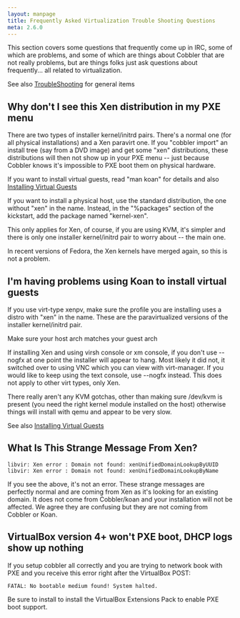 ```yaml
---
layout: manpage
title: Frequently Asked Virtualization Trouble Shooting Questions
meta: 2.6.0
---
```


<p>This section covers some questions that frequently come up in IRC,
some of which are problems, and some of which are things about
Cobbler that are not really problems, but are things folks just ask
questions about frequently... all related to virtualization.</p>

<p>See also <a href="TroubleShooting">TroubleShooting</a> for
general items</p>

<h2>Why don't I see this Xen distribution in my PXE menu</h2>

<p>There are two types of installer kernel/initrd pairs. There's a
normal one (for all physical installations) and a Xen paravirt one.
If you "cobbler import" an install tree (say from a DVD image) and
get some "xen" distributions, these distributions will then not
show up in your PXE menu -- just because Cobbler knows it's
impossible to PXE boot them on physical hardware.</p>

<p>If you want to install virtual guests, read "man koan" for details
and also
<a href="Installing%20Virtual%20Guests">Installing Virtual Guests</a></p>

<p>If you want to install a physical host, use the standard
distribution, the one without "xen" in the name. Instead, in the
"%packages" section of the kickstart, add the package named
"kernel-xen".</p>

<p>This only applies for Xen, of course, if you are using KVM, it's
simpler and there is only one installer kernel/initrd pair to worry
about -- the main one.</p>

<p>In recent versions of Fedora, the Xen kernels have merged again, so
this is not a problem.</p>

<h2>I'm having problems using Koan to install virtual guests</h2>

<p>If you use virt-type xenpv, make sure the profile you are
installing uses a distro with "xen" in the name. These are the
paravirtualized versions of the installer kernel/initrd pair.</p>

<p>Make sure your host arch matches your guest arch</p>

<p>If installing Xen and using virsh console or xm console, if you
don't use --nogfx at one point the installer will appear to hang.
Most likely it did not, it switched over to using VNC which you can
view with virt-manager. If you would like to keep using the text
console, use --nogfx instead. This does not apply to other virt
types, only Xen.</p>

<p>There really aren't any KVM gotchas, other than making sure
/dev/kvm is present (you need the right kernel module installed on
the host) otherwise things will install with qemu and appear to be
very slow.</p>

<p>See also
<a href="Installing%20Virtual%20Guests">Installing Virtual Guests</a></p>

<h2>What Is This Strange Message From Xen?</h2>

<pre><code>libvir: Xen error : Domain not found: xenUnifiedDomainLookupByUUID
libvir: Xen error : Domain not found: xenUnifiedDomainLookupByName
</code></pre>

<p>If you see the above, it's not an error. These strange messages are
perfectly normal and are coming from Xen as it's looking for an
existing domain. It does not come from Cobbler/koan and your
installation will not be affected. We agree they are confusing but
they are not coming from Cobbler or Koan.</p>

<h2>VirtualBox version 4+ won't PXE boot, DHCP logs show up nothing</h2>

<p>If you setup cobbler all correctly and you are trying to network book with PXE and you receive this error right after the VirtualBox POST:</p>

<pre><code>FATAL: No bootable medium found! System halted. 
</code></pre>

<p>Be sure to install to install the VirtualBox Extensions Pack to enable PXE boot support.</p>
